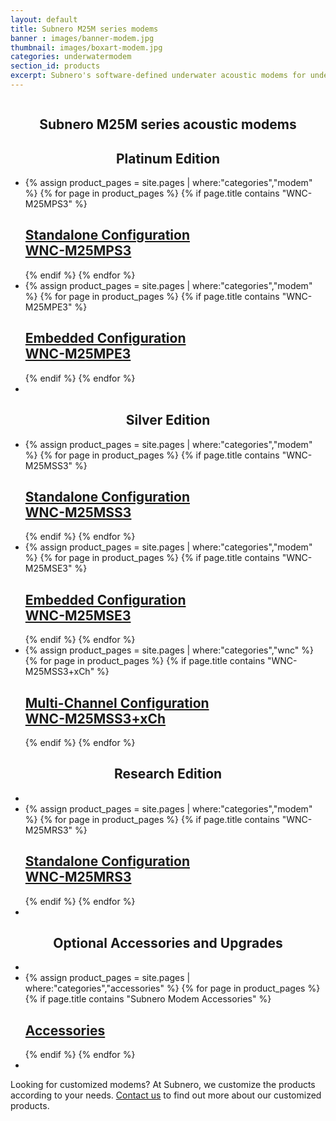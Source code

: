 ```yaml
---
layout: default
title: Subnero M25M series modems
banner : images/banner-modem.jpg
thumbnail: images/boxart-modem.jpg
categories: underwatermodem
section_id: products
excerpt: Subnero's software-defined underwater acoustic modems for underwater wireless communication and networking. Subnero's multi-channel modems for data acquisition.
---
```


<div class='full tall' style='background-image: url({{site.baseurl}}/{{page.banner}});'>
  <div class='row'>
    <div class='large-12 columns'>
      <!-- {% include section-header.html title=page.title tagline=page.tagline color=page.title_color class="big" %} -->
    </div>
  </div>
  <div class='four spacing'></div>
  <div class='four spacing'></div>
</div>

<!--<div class='full' style='background:#F5F5F5'>-->
<div class='cGBxoB'>
<section class='bsPRnx'>
    <h1 class='thin' style='text-align: center'>Subnero M25M series acoustic modems</h1>
    <div class='eyXpDN'>
        <div class='cmXrEt'>
            <h1 class='thin' style='text-align: center'>Platinum Edition</h1>
            <ul class="gfXsQG">
                <li class="fuqHMA">
                    <div class="hOXnHC">
                        {% assign product_pages = site.pages | where:"categories","modem" %}
                        {% for page in product_pages %}
                        {% if page.title contains "WNC-M25MPS3" %}
                        <div class='mod modBlogPost'>
                            <a href="{{site.baseurl}}{{page.url}}"><img alt="" src="{{site.baseurl}}/images/thumbnail-wnc-m25mps3.jpg" />
                            <div class='content'>
                            <h2>Standalone Configuration <br>WNC-M25MPS3</h2>
                          </div></a>
                        </div>
                        {% endif %}
                        {% endfor %}
                    </div>
                </li>
                <li class="fuqHMA">
                    <div class="hOXnHC">
                        {% assign product_pages = site.pages | where:"categories","modem" %}
                        {% for page in product_pages %}
                        {% if page.title contains "WNC-M25MPE3" %}
                        <div class='mod modBlogPost'>
                            <a href="{{site.baseurl}}{{page.url}}"><img alt="" src="{{site.baseurl}}/images/thumbnail-wnc-m25mpe3.jpg" />
                            <div class='content'>
                            <h2>Embedded Configuration <br>WNC-M25MPE3</h2>
                          </div></a>
                        </div>
                        {% endif %}
                        {% endfor %}
                    </div>
                </li>
                <li class="fuqHMA"></li>
            </ul>
        </div>
        <div class='cmXrEt'>
            <h1 class='thin' style='text-align: center'>Silver Edition</h1>
            <ul class="gfXsQG">
                <li class="fuqHMA">
                    <div class="hOXnHC">
                        {% assign product_pages = site.pages | where:"categories","modem" %}
                        {% for page in product_pages %}
                        {% if page.title contains "WNC-M25MSS3" %}
                        <div class='mod modBlogPost'>
                            <a href="{{site.baseurl}}{{page.url}}"><img alt="" src="{{site.baseurl}}/images/thumbnail-wnc-m25mss3.jpg" />
                            <div class='content'>
                            <h2>Standalone Configuration <br>WNC-M25MSS3</h2>
                          </div></a>
                        </div>
                        {% endif %}
                        {% endfor %}
                    </div>
                </li>
                <li class="fuqHMA">
                    <div class="hOXnHC">
                        {% assign product_pages = site.pages | where:"categories","modem" %}
                        {% for page in product_pages %}
                        {% if page.title contains "WNC-M25MSE3" %}
                        <div class='mod modBlogPost'>
                            <a href="{{site.baseurl}}{{page.url}}"><img alt="" src="{{site.baseurl}}/images/thumbnail-wnc-m25mse3.jpg" />
                            <div class='content'>
                            <h2>Embedded Configuration <br>WNC-M25MSE3</h2>
                          </div></a>
                        </div>
                        {% endif %}
                        {% endfor %}
                    </div>
                </li>
                <li class="fuqHMA">
                    <div class="hOXnHC">
                        {% assign product_pages = site.pages | where:"categories","wnc" %}
                        {% for page in product_pages %}
                        {% if page.title contains "WNC-M25MSS3+xCh" %}
                        <div class='mod modBlogPost'>
                            <a href="{{site.baseurl}}{{page.url}}"><img alt="" src="{{site.baseurl}}/images/thumbnail-wnc-multichannel.jpg" />
                            <div class='content'>
                            <h2>Multi-Channel Configuration <br>WNC-M25MSS3+xCh</h2>
                            </div>
                            </a>
                        </div>
                        {% endif %}
                        {% endfor %}
                    </div>
                </li>
            </ul>
        </div>
        <div class='cmXrEt'>
            <h1 class='thin' style='text-align: center'>Research Edition</h1>
            <ul class="gfXsQG">
                <li class="fuqHMA"></li>
                <li class="fuqHMA">
                    <div class="hOXnHC">
                        {% assign product_pages = site.pages | where:"categories","modem" %}
                        {% for page in product_pages %}
                        {% if page.title contains "WNC-M25MRS3" %}
                        <div class='mod modBlogPost'>
                            <a href="{{site.baseurl}}{{page.url}}"><img alt="" src="{{site.baseurl}}/{{page.thumbnail}}" />
                            <div class='content'>
                            <h2>Standalone Configuration <br>WNC-M25MRS3</h2>
                          </div></a>
                        </div>
                        {% endif %}
                        {% endfor %}
                    </div>
                </li>
                <li class="fuqHMA"></li>
            </ul>
        </div>
        <div class='cmXrEt'>
            <h1 class='thin' style='text-align: center'>Optional Accessories and Upgrades</h1>
            <ul class="gfXsQG">
                <li class="fuqHMA"></li>
                <li class="fuqHMA">
                    <div class="hOXnHC">
                        {% assign product_pages = site.pages | where:"categories","accessories" %}
                        {% for page in product_pages %}
                        {% if page.title contains "Subnero Modem Accessories" %}
                        <div class='mod modBlogPost'>
                            <a href="{{site.baseurl}}{{page.url}}"><img alt="" src="{{site.baseurl}}/{{page.thumbnail}}" />
                            <div class='content'>
                            <h2>Accessories</h2>
                          </div></a>
                        </div>
                        {% endif %}
                        {% endfor %}
                    </div>
                </li>
                <li class="fuqHMA"></li>
            </ul>
        </div>
        <div class='cmXrEt'>
            <p>
            Looking for customized modems? At Subnero, we customize the products according to your needs. <a href="mailto:sales@subnero.com">Contact us</a> to find out more about our customized products.
            </p>
        </div>
    </div>
</section>
</div>